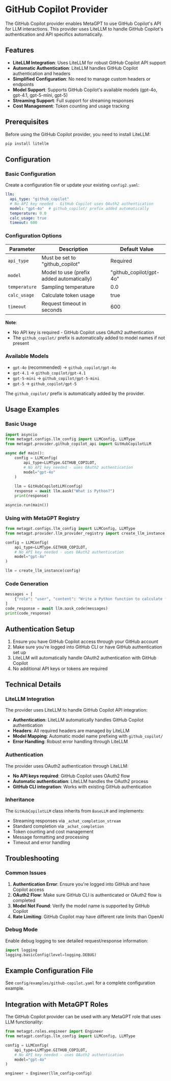 # GitHub Copilot Provider

The GitHub Copilot provider enables MetaGPT to use GitHub Copilot's API for LLM interactions. This provider uses LiteLLM to handle GitHub Copilot's authentication and API specifics automatically.

## Features

- **LiteLLM Integration**: Uses LiteLLM for robust GitHub Copilot API support
- **Automatic Authentication**: LiteLLM handles GitHub Copilot authentication and headers
- **Simplified Configuration**: No need to manage custom headers or endpoints
- **Model Support**: Supports GitHub Copilot's available models (gpt-4o, gpt-4.1, gpt-5-mini, gpt-5)
- **Streaming Support**: Full support for streaming responses
- **Cost Management**: Token counting and usage tracking

## Prerequisites

Before using the GitHub Copilot provider, you need to install LiteLLM:

```bash
pip install litellm
```

## Configuration

### Basic Configuration

Create a configuration file or update your existing `config2.yaml`:

```yaml
llm:
  api_type: "github_copilot"
  # No API key needed - GitHub Copilot uses OAuth2 authentication
  model: "gpt-4o"  # github_copilot/ prefix added automatically
  temperature: 0.0
  calc_usage: true
  timeout: 600
```

### Configuration Options

| Parameter | Description | Default Value |
|-----------|-------------|---------------|
| `api_type` | Must be set to "github_copilot" | Required |
| `model` | Model to use (prefix added automatically) | "github_copilot/gpt-4o" |
| `temperature` | Sampling temperature | 0.0 |
| `calc_usage` | Calculate token usage | true |
| `timeout` | Request timeout in seconds | 600 |

**Note**: 
- No API key is required - GitHub Copilot uses OAuth2 authentication
- The `github_copilot/` prefix is automatically added to model names if not present

### Available Models

- `gpt-4o` (recommended) → `github_copilot/gpt-4o`
- `gpt-4.1` → `github_copilot/gpt-4.1`
- `gpt-5-mini` → `github_copilot/gpt-5-mini`
- `gpt-5` → `github_copilot/gpt-5`

The `github_copilot/` prefix is automatically added by the provider.

## Usage Examples

### Basic Usage

```python
import asyncio
from metagpt.configs.llm_config import LLMConfig, LLMType
from metagpt.provider.github_copilot_api import GitHubCopilotLLM

async def main():
    config = LLMConfig(
        api_type=LLMType.GITHUB_COPILOT,
        # No API key needed - uses OAuth2 authentication
        model="gpt-4o"
    )
    
    llm = GitHubCopilotLLM(config)
    response = await llm.aask("What is Python?")
    print(response)

asyncio.run(main())
```

### Using with MetaGPT Registry

```python
from metagpt.configs.llm_config import LLMConfig, LLMType
from metagpt.provider.llm_provider_registry import create_llm_instance

config = LLMConfig(
    api_type=LLMType.GITHUB_COPILOT,
    # No API key needed - uses OAuth2 authentication
    model="gpt-4o"
)

llm = create_llm_instance(config)
```

### Code Generation

```python
messages = [
    {"role": "user", "content": "Write a Python function to calculate fibonacci numbers"}
]
code_response = await llm.aask_code(messages)
print(code_response)
```

## Authentication Setup

1. Ensure you have GitHub Copilot access through your GitHub account
2. Make sure you're logged into GitHub CLI or have GitHub authentication set up
3. LiteLLM will automatically handle OAuth2 authentication with GitHub Copilot
4. No additional API keys or tokens are required

## Technical Details

### LiteLLM Integration

The provider uses LiteLLM to handle GitHub Copilot API integration:

- **Authentication**: LiteLLM automatically handles GitHub Copilot authentication
- **Headers**: All required headers are managed by LiteLLM
- **Model Mapping**: Automatic model name prefixing with `github_copilot/`
- **Error Handling**: Robust error handling through LiteLLM

### Authentication

The provider uses OAuth2 authentication through LiteLLM:

- **No API keys required**: GitHub Copilot uses OAuth2 flow
- **Automatic authentication**: LiteLLM handles the OAuth2 process
- **GitHub CLI integration**: Works with existing GitHub authentication

### Inheritance

The `GitHubCopilotLLM` class inherits from `BaseLLM` and implements:

- Streaming responses via `_achat_completion_stream`
- Standard completion via `_achat_completion`
- Token counting and cost management
- Message formatting and processing
- Timeout and error handling

## Troubleshooting

### Common Issues

1. **Authentication Error**: Ensure you're logged into GitHub and have Copilot access
2. **OAuth2 Flow**: Make sure GitHub CLI is authenticated or OAuth2 flow is completed
3. **Model Not Found**: Verify the model name is supported by GitHub Copilot
4. **Rate Limiting**: GitHub Copilot may have different rate limits than OpenAI

### Debug Mode

Enable debug logging to see detailed request/response information:

```python
import logging
logging.basicConfig(level=logging.DEBUG)
```

## Example Configuration File

See `config/examples/github-copilot.yaml` for a complete configuration example.

## Integration with MetaGPT Roles

The GitHub Copilot provider can be used with any MetaGPT role that uses LLM functionality:

```python
from metagpt.roles.engineer import Engineer
from metagpt.configs.llm_config import LLMConfig, LLMType

config = LLMConfig(
    api_type=LLMType.GITHUB_COPILOT,
    # No API key needed - uses OAuth2 authentication
    model="gpt-4o"
)

engineer = Engineer(llm_config=config)
```
